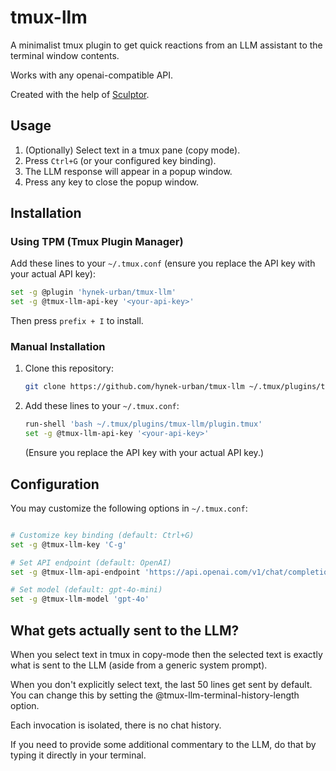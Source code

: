 # tmux-llm

A minimalist tmux plugin to get quick reactions from an LLM assistant to the terminal window contents.

Works with any openai-compatible API.

Created with the help of [Sculptor](https://imbue.com/product/sculptor/).


## Usage

1. (Optionally) Select text in a tmux pane (copy mode).
2. Press `Ctrl+G` (or your configured key binding).
3. The LLM response will appear in a popup window.
4. Press any key to close the popup window.


## Installation

### Using TPM (Tmux Plugin Manager)

Add these lines to your `~/.tmux.conf` (ensure you replace the API key with your actual API key):

```bash
set -g @plugin 'hynek-urban/tmux-llm'
set -g @tmux-llm-api-key '<your-api-key>'
```

Then press `prefix + I` to install.

### Manual Installation

1. Clone this repository:
   ```bash
   git clone https://github.com/hynek-urban/tmux-llm ~/.tmux/plugins/tmux-llm
   ```

2. Add these lines to your `~/.tmux.conf`:
   ```bash
   run-shell 'bash ~/.tmux/plugins/tmux-llm/plugin.tmux'
   set -g @tmux-llm-api-key '<your-api-key>'
   ```
   
   (Ensure you replace the API key with your actual API key.)


## Configuration

You may customize the following options in `~/.tmux.conf`:

```bash

# Customize key binding (default: Ctrl+G)
set -g @tmux-llm-key 'C-g'

# Set API endpoint (default: OpenAI)
set -g @tmux-llm-api-endpoint 'https://api.openai.com/v1/chat/completions'

# Set model (default: gpt-4o-mini)
set -g @tmux-llm-model 'gpt-4o'
```

## What gets actually sent to the LLM?

When you select text in tmux in copy-mode then the selected text
is exactly what is sent to the LLM (aside from a generic system
prompt).

When you don't explicitly select text, the last 50 lines get
sent by default. You can change this by setting the
@tmux-llm-terminal-history-length option.

Each invocation is isolated, there is no chat history.

If you need to provide some additional commentary to the LLM, do
that by typing it directly in your terminal.
